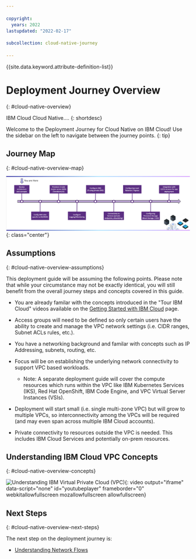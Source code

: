 ```yaml
---

copyright:
  years: 2022
lastupdated: "2022-02-17"

subcollection: cloud-native-journey

---
```


{{site.data.keyword.attribute-definition-list}}

# Deployment Journey Overview
{: #cloud-native-overview}

IBM Cloud Cloud Native....
{: shortdesc}

Welcome to the Deployment Journey for Cloud Native on IBM Cloud! Use the sidebar on the left to navigate between the journey points.
{: tip}

## Journey Map
{: #cloud-native-overview-map}

![Architecture](images/overview/journey-map.png){: class="center"}

## Assumptions
{: #cloud-native-overview-assumptions}

This deployment guide  will be assuming the following points. Please note that while your circumstance may not be exactly identical, you will still benefit from the overall journey steps and concepts covered in this guide.

- You are already familar with the concepts introduced in the "Tour IBM Cloud" videos available on the [Getting Started with IBM Cloud](https://{DomainName}/cloud/get-started)  page.

- Access groups will need to be defined so only certain users have the ability to create and manage the VPC network settings (i.e. CIDR ranges, Subnet ACLs rules, etc.).

- You have a networking background and familar with concepts such as IP Addressing, subnets, routing, etc.

- Focus will be on establishing the underlying network connectivity to support VPC based workloads.

  - Note: A separate deployment guide will cover the compute resources which runs within the VPC like IBM Kubernetes Services (IKS), Red Hat OpenShift, IBM Code Engine, and VPC Virtual Server Instances (VSIs).

- Deployment will start small (i.e. single multi-zone VPC) but will grow to multiple VPCs, so interconnectivity among the VPCs will be required (and may even span across multiple IBM Cloud accounts).

- Private connectivity to resources outside the VPC is needed. This includes IBM Cloud Services and potentially on-prem resources.

  
## Understanding IBM Cloud VPC Concepts
{: #cloud-native-overview-concepts}

![Understanding IBM Virtual Private Cloud (VPC)](https://www.youtube.com/embed/gffPD-mOBi8){: video output="iframe" data-script="none" id="youtubeplayer" frameborder="0" webkitallowfullscreen mozallowfullscreen allowfullscreen}




## Next Steps
{: #cloud-native-overview-next-steps}

The next step on the deployment journey is:
* [Understanding Network Flows](/docs/cloud-native-journey?topic=cloud-native-journey-cloud-native-network-flows)



